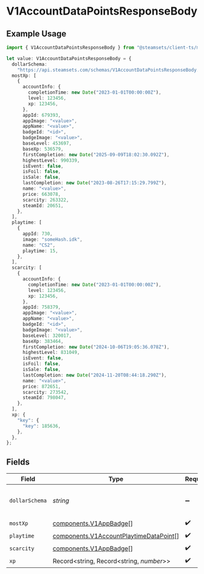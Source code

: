 # V1AccountDataPointsResponseBody

## Example Usage

```typescript
import { V1AccountDataPointsResponseBody } from "@steamsets/client-ts/models/components";

let value: V1AccountDataPointsResponseBody = {
  dollarSchema:
    "https://api.steamsets.com/schemas/V1AccountDataPointsResponseBody.json",
  mostXp: [
    {
      accountInfo: {
        completionTime: new Date("2023-01-01T00:00:00Z"),
        level: 123456,
        xp: 123456,
      },
      appId: 679393,
      appImage: "<value>",
      appName: "<value>",
      badgeId: "<id>",
      badgeImage: "<value>",
      baseLevel: 453697,
      baseXp: 536579,
      firstCompletion: new Date("2025-09-09T18:02:30.092Z"),
      highestLevel: 990339,
      isEvent: false,
      isFoil: false,
      isSale: false,
      lastCompletion: new Date("2023-08-26T17:15:29.799Z"),
      name: "<value>",
      price: 663078,
      scarcity: 263322,
      steamId: 20651,
    },
  ],
  playtime: [
    {
      appId: 730,
      image: "someHash.idk",
      name: "CS2",
      playtime: 15,
    },
  ],
  scarcity: [
    {
      accountInfo: {
        completionTime: new Date("2023-01-01T00:00:00Z"),
        level: 123456,
        xp: 123456,
      },
      appId: 758379,
      appImage: "<value>",
      appName: "<value>",
      badgeId: "<id>",
      badgeImage: "<value>",
      baseLevel: 320017,
      baseXp: 383464,
      firstCompletion: new Date("2024-10-06T19:05:36.078Z"),
      highestLevel: 831049,
      isEvent: false,
      isFoil: false,
      isSale: false,
      lastCompletion: new Date("2024-11-20T08:44:18.290Z"),
      name: "<value>",
      price: 872651,
      scarcity: 273542,
      steamId: 798047,
    },
  ],
  xp: {
    "key": {
      "key": 185636,
    },
  },
};
```

## Fields

| Field                                                                                            | Type                                                                                             | Required                                                                                         | Description                                                                                      | Example                                                                                          |
| ------------------------------------------------------------------------------------------------ | ------------------------------------------------------------------------------------------------ | ------------------------------------------------------------------------------------------------ | ------------------------------------------------------------------------------------------------ | ------------------------------------------------------------------------------------------------ |
| `dollarSchema`                                                                                   | *string*                                                                                         | :heavy_minus_sign:                                                                               | A URL to the JSON Schema for this object.                                                        | https://api.steamsets.com/schemas/V1AccountDataPointsResponseBody.json                           |
| `mostXp`                                                                                         | [components.V1AppBadge](../../models/components/v1appbadge.md)[]                                 | :heavy_check_mark:                                                                               | N/A                                                                                              |                                                                                                  |
| `playtime`                                                                                       | [components.V1AccountPlaytimeDataPoint](../../models/components/v1accountplaytimedatapoint.md)[] | :heavy_check_mark:                                                                               | N/A                                                                                              |                                                                                                  |
| `scarcity`                                                                                       | [components.V1AppBadge](../../models/components/v1appbadge.md)[]                                 | :heavy_check_mark:                                                                               | N/A                                                                                              |                                                                                                  |
| `xp`                                                                                             | Record<string, Record<string, *number*>>                                                         | :heavy_check_mark:                                                                               | N/A                                                                                              |                                                                                                  |